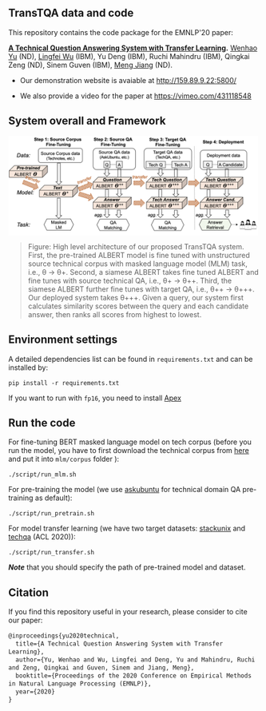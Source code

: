 ## TransTQA data and code

This repository contains the code package for the EMNLP'20 paper:

**[A Technical Question Answering System with Transfer Learning](https://www.aclweb.org/anthology/2020.emnlp-demos.13.pdf).** [Wenhao Yu](https://wyu97.github.io/) (ND), [Lingfei Wu](https://sites.google.com/a/email.wm.edu/teddy-lfwu/) (IBM), Yu Deng (IBM), Ruchi Mahindru (IBM), Qingkai Zeng (ND), Sinem Guven (IBM), [Meng Jiang](http://meng-jiang.com/) (ND).

- Our demonstration website is avaiable at http://159.89.9.22:5800/

- We also provide a video for the paper at https://vimeo.com/431118548

## System overall and Framework
<img src="img/Framwork.png" width="500" align=center>

> Figure: High level architecture of our proposed TransTQA system. First, the pre-trained ALBERT model is fine tuned with unstructured source technical corpus with masked language model (MLM) task, i.e., θ → θ+. Second, a siamese ALBERT takes fine tuned ALBERT and fine tunes with source technical QA, i.e., θ+ → θ++. Third, the siamese ALBERT further fine tunes with target QA, i.e., θ++ → θ+++. Our deployed system takes θ+++. Given a query, our system first calculates similarity scores between the query and each candidate answer, then ranks all scores from highest to lowest. 
## Environment settings
A detailed dependencies list can be found in `requirements.txt` and can be installed by:
```
pip install -r requirements.txt
```
If you want to run with `fp16`, you need to install [Apex]( https://github.com/NVIDIA/apex.git)

## Run the code
For fine-tuning BERT masked language model on tech corpus (before you run the model, you have to first download the technical corpus from [here](https://drive.google.com/drive/folders/1WCwIIuEzhy695gkmkmIjhlDFxrKOBE0J?usp=sharing) and put it into `mlm/corpus` folder ):
```
./script/run_mlm.sh
```

For pre-training the model (we use [askubuntu](https://askubuntu.com/) for technical domain QA pre-training as default):
```
./script/run_pretrain.sh
```

For model transfer learning (we have two target datasets: [stackunix](https://unix.stackexchange.com/) and [techqa](https://leaderboard.techqa.us-east.containers.appdomain.cloud/) (ACL 2020)):
```
./script/run_transfer.sh
```
***Note*** that you should specify the path of pre-trained model and dataset.

## Citation
If you find this repository useful in your research, please consider to cite our paper:

```
@inproceedings{yu2020technical,
  title={A Technical Question Answering System with Transfer Learning},
  author={Yu, Wenhao and Wu, Lingfei and Deng, Yu and Mahindru, Ruchi and Zeng, Qingkai and Guven, Sinem and Jiang, Meng},
  booktitle={Proceedings of the 2020 Conference on Empirical Methods in Natural Language Processing (EMNLP)},
  year={2020}
}
```
